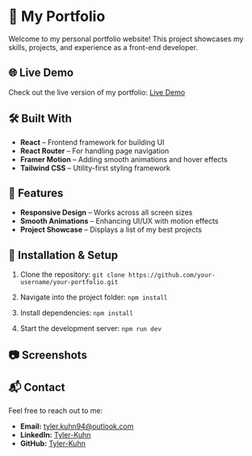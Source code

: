 # 🚀 My Portfolio

Welcome to my personal portfolio website! This project showcases my skills, projects, and experience as a front-end developer.

## 🌐 Live Demo

Check out the live version of my portfolio: [Live Demo](#) 

## 🛠️ Built With

- **React** – Frontend framework for building UI  
- **React Router** – For handling page navigation  
- **Framer Motion** – Adding smooth animations and hover effects  
- **Tailwind CSS** – Utility-first styling framework   

## 📂 Features

- **Responsive Design** – Works across all screen sizes   
- **Smooth Animations** – Enhancing UI/UX with motion effects  
- **Project Showcase** – Displays a list of my best projects  

## 🚀 Installation & Setup

1. Clone the repository:
   ```git clone https://github.com/your-username/your-portfolio.git```

2. Navigate into the project folder:
   ```npm install```

3. Install dependencies:
  ```npm install```

4. Start the development server:
  ```npm run dev```


## 📷 Screenshots



## 📬 Contact

Feel free to reach out to me:

- **Email:** [tyler.kuhn94@outlook.com](mailto:your.email@example.com)
- **LinkedIn:** [Tyler-Kuhn](https://www.linkedin.com/in/iamtylerkuhn/)  
- **GitHub:** [Tyler-Kuhn](https://github.com/Tyler-Kuhn/Tyler-Kuhn)



